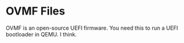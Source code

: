 # OVMF Files

OVMF is an open-source UEFI firmware. You need this to run a UEFI bootloader in QEMU. I think.

